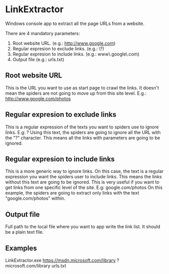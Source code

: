 # LinkExtractor
Windows console app to extract all the page URLs from a website.

There are 4 mandatory parameters:
1. Root website URL. (e.g.: http://www.google.com)
2. Regular expresion to exclude links. (e.g.: \\?)
2. Regular expresion to include links. (e.g.: www\\.google\\.com)
3. Output file (e.g.: urls.txt)

## Root website URL
This is the URL you want to use as start page to crawl the links. It doesn't mean the spiders are not going to move up from this site level.
E.g.: http://www.google.com/photos

## Regular expresion to exclude links
This is a regular expression of the texts you want to spiders use to ignore links.
E.g: \?
Using this text, the spiders are going to ignore all the URL with the "?" character. This means all the links with parameters are going to be ignored.

## Regular expresion to include links
This is a more generic way to ignore links. On this case, the text is a regular expression you want the spiders user to include links. This means the links without this text are going to be ignored. This is very useful if you want to get links from one specific level of the site.
E.g: google\.com\/photos
On this example, the spiders are going to extract only links with the text "google.com/photos" within.

## Output file
Full path to the local file where you want to app write the link list. It should be a plain text file.


## Examples

LinkExtractor.exe https://msdn.microsoft.com/library \? microsoft\.com\/library urls.txt




